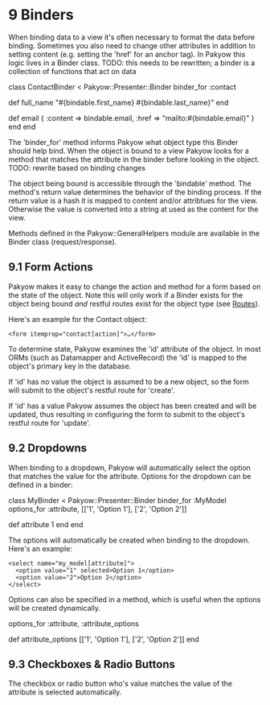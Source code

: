 <h1 id="section_9">9 Binders</h1>

When binding data to a view it's often necessary to format the data before binding. Sometimes you also need to change other attributes in addition to setting content (e.g. setting the 'href' for an anchor tag). In Pakyow this logic lives in a Binder class.
TODO: this needs to be rewritten; a binder is a collection of functions that act on data

<div class="code ruby">
class ContactBinder &lt; Pakyow::Presenter::Binder
  binder_for :contact

  def full_name
    "#{bindable.first_name} #{bindable.last_name}"
  end

  def email
    { 
      :content => bindable.email,
      :href => "mailto:#{bindable.email}"
    }
  end
end
</div>

The 'binder_for' method informs Pakyow what object type this Binder should help bind. When the object is bound to a view Pakyow looks for a method that matches the attribute in the binder before looking in the object.
TODO: rewrite based on binding changes

The object being bound is accessible through the 'bindable' method. The method's return value determines the behavior of the binding process. If the return value is a hash it is mapped to content and/or attribtues for the view. Otherwise the value is converted into a string at used as the content for the view.

Methods defined in the Pakyow::GeneralHelpers module are available in the Binder class (request/response).

<h2 id="section_9.1">9.1 Form Actions</h2>

Pakyow makes it easy to change the action and method for a form based on the state of the object. Note this will only work if a Binder exists for the object being bound *and* restful routes exist for the object type (see [Routes](#section_4)). 

Here's an example for the Contact object:

    <form itemprop="contact[action]">…</form>

To determine state, Pakyow examines the 'id' attribute of the object. In most ORMs (such as Datamapper and ActiveRecord) the 'id' is mapped to the object's primary key in the database. 

If 'id' has no value the object is assumed to be a new object, so the form will submit to the object's restful route for 'create'.

If 'id' has a value Pakyow assumes the object has been created and will be updated, thus resulting in configuring the form to submit to the object's restful route for 'update'.

<h2 id="section_9.2">9.2 Dropdowns</h2>

When binding to a dropdown, Pakyow will automatically select the option that matches the value for the attribute. Options for the dropdown can be defined in a binder:

<div class="code ruby">
class MyBinder &lt; Pakyow::Presenter::Binder
  binder_for :MyModel
  options_for :attribute, [['1', 'Option 1'], ['2', 'Option 2']]

  def attribute
    1
  end
end
</div>

The options will automatically be created when binding to the 
dropdown. Here's an example:

    <select name="my_model[attribute]">
      <option value="1" selected>Option 1</option>
      <option value="2">Option 2</option>
    </select>

Options can also be specified in a method, which is useful when the options will be created dynamically.

<div class="code ruby">
options_for :attribute, :attribute_options

def attribute_options
  [['1', 'Option 1'], ['2', 'Option 2']]
end
</div>

<h2 id="section_9.3">9.3 Checkboxes & Radio Buttons</h2>

The checkbox or radio button who's value matches the value of the attribute is selected automatically.
